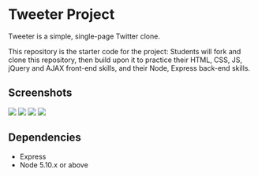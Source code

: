 # Tweeter Project

Tweeter is a simple, single-page Twitter clone.

This repository is the starter code for the project: Students will fork and clone this repository, then build upon it to practice their HTML, CSS, JS, jQuery and AJAX front-end skills, and their Node, Express back-end skills.

## Screenshots

![](https://github.com/feltfan/tweeter/blob/master/docs/tweeter-header.png?raw=true)
![](https://github.com/feltfan/tweeter/blob/master/docs/tweets.png?raw=true)
![](https://github.com/feltfan/tweeter/blob/master/docs/too-long.png?raw=true)
![](https://github.com/feltfan/tweeter/blob/master/docs/empty.png?raw=true)

## Dependencies

- Express
- Node 5.10.x or above
